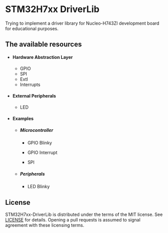 # STM32H7xx DriverLib

Trying to implement a driver library for Nucleo-H743ZI development board for educational purposes.



## The available resources

- #### Hardware Abstraction Layer

  - GPIO
  - SPI
  - ExtI
  - Interrupts



- #### External Peripherals

  - LED



- #### Examples

  - ##### Microcontroller

    - GPIO Blinky

    - GPIO Interrupt

    - SPI

  - ##### Peripherals

    - LED Blinky



## License

STM32H7xx-DriverLib is distributed under the terms of the MIT license. See [LICENSE](LICENSE) for details. Opening a pull requests is assumed to signal agreement with these licensing terms.


